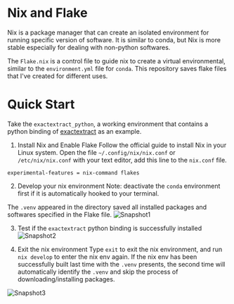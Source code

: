 # Nix and Flake
Nix is a package manager that can create an isolated environment for running specific version of software.
It is similar to conda, but Nix is more stable especially for dealing with non-python softwares.

The `Flake.nix` is a control file to guide nix to create a virtual environmental, similar to the `environment.yml` file for `conda`.
This repository saves flake files that I've created for different uses.


# Quick Start

Take the `exactextract_python`, a working environment that contains a python binding of [exactextract](https://github.com/isciences/exactextract) as an example.

1. Install Nix and Enable Flake
Follow the official guide to install Nix in your Linux system.
Open the file `~/.config/nix/nix.conf` or `/etc/nix/nix.conf` with your text editor, add this line to the `nix.conf` file.
```
experimental-features = nix-command flakes
```

2. Develop your nix environment
Note: deactivate the `conda` environment first if it is automatically hooked to your terminal.

The `.venv` appeared in the directory saved all installed packages and softwares specified in the Flake file.
![Snapshot1](https://github.com/he134543/Flakes/docs/1.gif)

3. Test if the `exactextract` python binding is successfully installed
![Snapshot2](https://github.com/he134543/Flakes/docs/2.gif)

4. Exit the nix environment
Type `exit` to exit the nix environment, and run `nix develop` to enter the nix env again. If the nix env has been successfully built last time with the `.venv` presents, the second time will automatically identify the `.venv` and skip the process of downloading/installing packages.

![Snapshot3](https://github.com/he134543/Flakes/docs/3.gif)